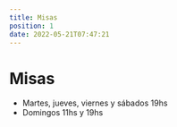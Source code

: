 ```yaml
---
title: Misas
position: 1
date: 2022-05-21T07:47:21
---
```

# Misas

* Martes, jueves, viernes y sábados 19hs
* Domingos 11hs y 19hs